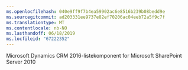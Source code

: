```yaml
---
ms.openlocfilehash: 040e9ff9f7b4ea59902ac6e8516b239b08bedd9e
ms.sourcegitcommit: ad203331ee9737e82ef70206ac04eeb72a5f9c7f
ms.translationtype: MT
ms.contentlocale: nb-NO
ms.lasthandoff: 06/18/2019
ms.locfileid: "67222352"
---
```

Microsoft Dynamics CRM 2016-listekomponent for Microsoft SharePoint Server 2010